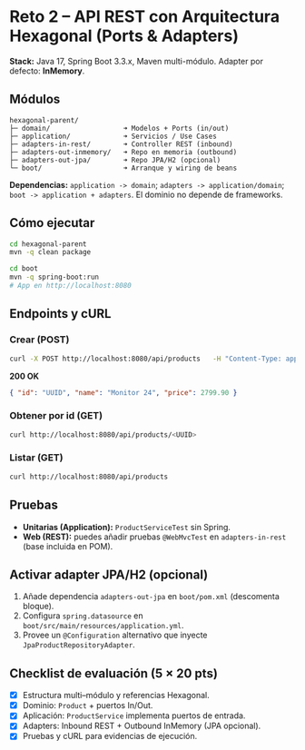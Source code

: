 # Reto 2 – API REST con Arquitectura Hexagonal (Ports & Adapters)

**Stack:** Java 17, Spring Boot 3.3.x, Maven multi-módulo. Adapter por defecto: **InMemory**.

## Módulos
```
hexagonal-parent/
├─ domain/                  ➜ Modelos + Ports (in/out)
├─ application/             ➜ Servicios / Use Cases
├─ adapters-in-rest/        ➜ Controller REST (inbound)
├─ adapters-out-inmemory/   ➜ Repo en memoria (outbound)
├─ adapters-out-jpa/        ➜ Repo JPA/H2 (opcional)
└─ boot/                    ➜ Arranque y wiring de beans
```
**Dependencias:** `application -> domain`; `adapters -> application/domain`; `boot -> application + adapters`. El dominio no depende de frameworks.

## Cómo ejecutar
```bash
cd hexagonal-parent
mvn -q clean package

cd boot
mvn -q spring-boot:run
# App en http://localhost:8080
```

## Endpoints y cURL
### Crear (POST)
```bash
curl -X POST http://localhost:8080/api/products   -H "Content-Type: application/json"   -d '{"name":"Monitor 24","price":2799.90}'
```
**200 OK**
```json
{ "id": "UUID", "name": "Monitor 24", "price": 2799.90 }
```
### Obtener por id (GET)
```bash
curl http://localhost:8080/api/products/<UUID>
```
### Listar (GET)
```bash
curl http://localhost:8080/api/products
```

## Pruebas
- **Unitarias (Application):** `ProductServiceTest` sin Spring.
- **Web (REST):** puedes añadir pruebas `@WebMvcTest` en `adapters-in-rest` (base incluida en POM).

## Activar adapter JPA/H2 (opcional)
1) Añade dependencia `adapters-out-jpa` en `boot/pom.xml` (descomenta bloque).  
2) Configura `spring.datasource` en `boot/src/main/resources/application.yml`.  
3) Provee un `@Configuration` alternativo que inyecte `JpaProductRepositoryAdapter`.

## Checklist de evaluación (5 × 20 pts)
- [x] Estructura multi–módulo y referencias Hexagonal.
- [x] Dominio: `Product` + puertos In/Out.
- [x] Aplicación: `ProductService` implementa puertos de entrada.
- [x] Adapters: Inbound REST + Outbound InMemory (JPA opcional).
- [x] Pruebas y cURL para evidencias de ejecución.
